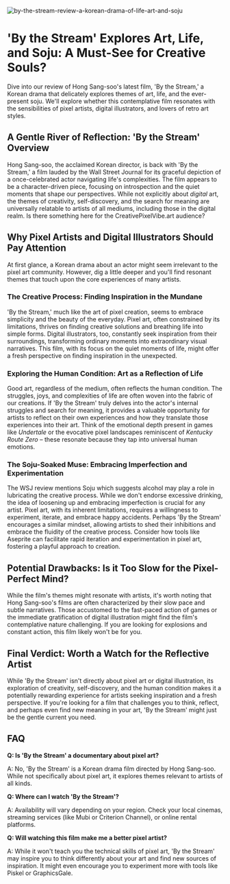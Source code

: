 ![by-the-stream-review-a-korean-drama-of-life-art-and-soju](https://images.pexels.com/photos/25584127/pexels-photo-25584127.jpeg?auto=compress&cs=tinysrgb&fit=crop&h=627&w=1200)

# 'By the Stream' Explores Art, Life, and Soju: A Must-See for Creative Souls?

Dive into our review of Hong Sang-soo's latest film, 'By the Stream,' a Korean drama that delicately explores themes of art, life, and the ever-present soju. We'll explore whether this contemplative film resonates with the sensibilities of pixel artists, digital illustrators, and lovers of retro art styles.

## A Gentle River of Reflection: 'By the Stream' Overview

Hong Sang-soo, the acclaimed Korean director, is back with 'By the Stream,' a film lauded by the Wall Street Journal for its graceful depiction of a once-celebrated actor navigating life's complexities. The film appears to be a character-driven piece, focusing on introspection and the quiet moments that shape our perspectives. While not explicitly about *digital* art, the themes of creativity, self-discovery, and the search for meaning are universally relatable to artists of all mediums, including those in the digital realm. Is there something here for the CreativePixelVibe.art audience?

## Why Pixel Artists and Digital Illustrators Should Pay Attention

At first glance, a Korean drama about an actor might seem irrelevant to the pixel art community. However, dig a little deeper and you'll find resonant themes that touch upon the core experiences of many artists. 

### The Creative Process: Finding Inspiration in the Mundane

'By the Stream,' much like the art of pixel creation, seems to embrace simplicity and the beauty of the everyday. Pixel art, often constrained by its limitations, thrives on finding creative solutions and breathing life into simple forms. Digital illustrators, too, constantly seek inspiration from their surroundings, transforming ordinary moments into extraordinary visual narratives. This film, with its focus on the quiet moments of life, might offer a fresh perspective on finding inspiration in the unexpected.

### Exploring the Human Condition: Art as a Reflection of Life

Good art, regardless of the medium, often reflects the human condition. The struggles, joys, and complexities of life are often woven into the fabric of our creations. If 'By the Stream' truly delves into the actor's internal struggles and search for meaning, it provides a valuable opportunity for artists to reflect on their own experiences and how they translate those experiences into their art. Think of the emotional depth present in games like *Undertale* or the evocative pixel landscapes reminiscent of *Kentucky Route Zero* – these resonate because they tap into universal human emotions.

### The Soju-Soaked Muse: Embracing Imperfection and Experimentation

 The WSJ review mentions Soju which suggests alcohol may play a role in lubricating the creative process. While we don't endorse excessive drinking, the idea of loosening up and embracing imperfection is crucial for any artist. Pixel art, with its inherent limitations, requires a willingness to experiment, iterate, and embrace happy accidents. Perhaps 'By the Stream' encourages a similar mindset, allowing artists to shed their inhibitions and embrace the fluidity of the creative process. Consider how tools like Aseprite can facilitate rapid iteration and experimentation in pixel art, fostering a playful approach to creation. 

## Potential Drawbacks: Is it Too Slow for the Pixel-Perfect Mind?

While the film's themes might resonate with artists, it's worth noting that Hong Sang-soo's films are often characterized by their slow pace and subtle narratives. Those accustomed to the fast-paced action of games or the immediate gratification of digital illustration might find the film's contemplative nature challenging. If you are looking for explosions and constant action, this film likely won't be for you.

## Final Verdict: Worth a Watch for the Reflective Artist

While 'By the Stream' isn't directly about pixel art or digital illustration, its exploration of creativity, self-discovery, and the human condition makes it a potentially rewarding experience for artists seeking inspiration and a fresh perspective. If you're looking for a film that challenges you to think, reflect, and perhaps even find new meaning in your art, 'By the Stream' might just be the gentle current you need.

## FAQ

**Q: Is 'By the Stream' a documentary about pixel art?**

A: No, 'By the Stream' is a Korean drama film directed by Hong Sang-soo. While not specifically about pixel art, it explores themes relevant to artists of all kinds.

**Q: Where can I watch 'By the Stream'?**

A: Availability will vary depending on your region. Check your local cinemas, streaming services (like Mubi or Criterion Channel), or online rental platforms.

**Q: Will watching this film make me a better pixel artist?**

A: While it won't teach you the technical skills of pixel art, 'By the Stream' may inspire you to think differently about your art and find new sources of inspiration. It might even encourage you to experiment more with tools like Piskel or GraphicsGale.
